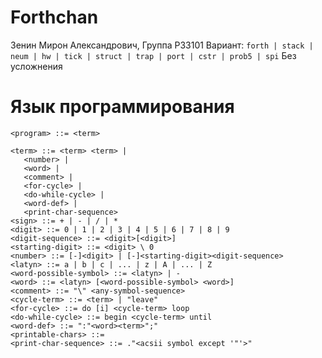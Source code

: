 # Forthchan
Зенин Мирон Александрович, Группа P33101
Вариант: `forth | stack | neum | hw | tick | struct | trap | port | cstr | prob5 | spi`
Без усложнения
# Язык программирования
```ebnf
<program> ::= <term>

<term> ::= <term> <term> | 
   <number> | 
   <word> | 
   <comment> | 
   <for-cycle> | 
   <do-while-cycle> |
   <word-def> |
   <print-char-sequence>
<sign> ::= + | - | / | *
<digit> ::= 0 | 1 | 2 | 3 | 4 | 5 | 6 | 7 | 8 | 9
<digit-sequence> ::= <digit>[<digit>]
<starting-digit> ::= <digit> \ 0
<number> ::= [-]<digit> | [-]<starting-digit><digit-sequence>
<latyn> ::= a | b | c | ... | z | A | ... | Z
<word-possible-symbol> ::= <latyn> | -
<word> ::= <latyn> [<word-possible-symbol> <word>]
<comment> ::= "\" <any-symbol-sequence>
<cycle-term> ::= <term> | "leave"
<for-cycle> ::= do [i] <cycle-term> loop
<do-while-cycle> ::= begin <cycle-term> until
<word-def> ::= ":"<word><term>";"
<printable-chars> ::= 
<print-char-sequence> ::= ."<acsii symbol except '"'>"
```